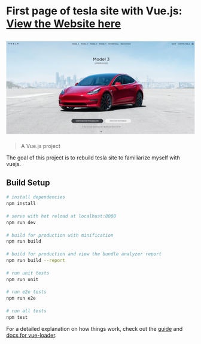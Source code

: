 # First page of tesla site with Vue.js: [View the Website here](https://ednese.github.io/teslavue/)

## ![](src/img/Screenshot_tesla.png)

> A Vue.js project

The goal of this project is to rebuild tesla site to familiarize myself with vuejs.

## Build Setup

``` bash
# install dependencies
npm install

# serve with hot reload at localhost:8080
npm run dev

# build for production with minification
npm run build

# build for production and view the bundle analyzer report
npm run build --report

# run unit tests
npm run unit

# run e2e tests
npm run e2e

# run all tests
npm test
```

For a detailed explanation on how things work, check out the [guide](http://vuejs-templates.github.io/webpack/) and [docs for vue-loader](http://vuejs.github.io/vue-loader).
